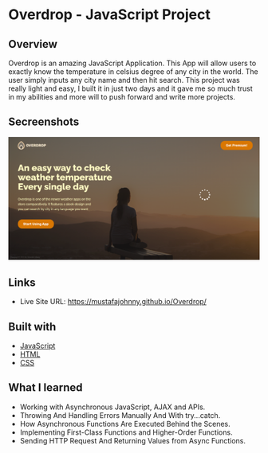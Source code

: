 # Overdrop - JavaScript Project

## Overview

Overdrop is an amazing JavaScript Application. This App will allow users to exactly know the temperature in celsius degree of any city in the world. The user simply inputs any city name and then hit search. This project was really light and easy, I built it in just two days and it gave me so much trust in my abilities and more will to push forward and write more projects.

## Secreenshots

![app](https://github.com/MustafaJohnny/Overdrop/blob/master/screenshot.png?raw=true)

## Links

- Live Site URL: https://mustafajohnny.github.io/Overdrop/

## Built with

- [JavaScript](https://developer.mozilla.org/en-US/docs/Web/JavaScript)
- [HTML](https://developer.mozilla.org/en-US/docs/Web/HTML)
- [CSS](https://developer.mozilla.org/en-US/docs/Web/CSS)

## What I learned

- Working with Asynchronous JavaScript, AJAX and APIs.
- Throwing And Handling Errors Manually And With try...catch.
- How Asynchronous Functions Are Executed Behind the Scenes.
- Implementing First-Class Functions and Higher-Order Functions.
- Sending HTTP Request And Returning Values from Async Functions.
